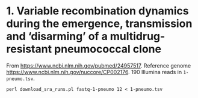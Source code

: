 # 1. Variable recombination dynamics during the emergence, transmission and ‘disarming’ of a multidrug-resistant pneumococcal clone

From <https://www.ncbi.nlm.nih.gov/pubmed/24957517>.
Reference genome <https://www.ncbi.nlm.nih.gov/nuccore/CP002176>.
190 Illumina reads in `1-pneumo.tsv`.

```
perl download_sra_runs.pl fastq-1-pneumo 12 < 1-pneumo.tsv
```
